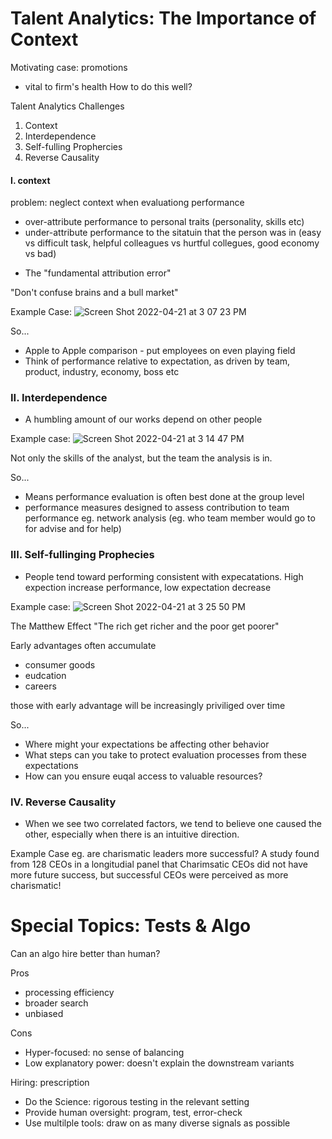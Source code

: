 
# Talent Analytics: The Importance of Context
 
 Motivating case: promotions
 * vital to firm's health
 How to do this well?
 
 Talent Analytics Challenges
 1) Context
 2) Interdependence
 3) Self-fulling Prophercies
 4) Reverse Causality

#### I. context
problem: neglect context when evaluationg performance
 - over-attribute performance to personal traits (personality, skills etc)
 - under-attribute performance to the sitatuin that the person was in (easy vs difficult task, helpful colleagues vs hurtful collegues, good economy vs bad)

* The "fundamental attribution error"

"Don't confuse brains and a bull market"

Example Case:
![Screen Shot 2022-04-21 at 3 07 23 PM](https://user-images.githubusercontent.com/7773586/164559659-1e1b7478-7e7c-466b-8756-a201a3bc0b60.jpg)

So...
- Apple to Apple comparison - put employees on even playing field
- Think of performance relative to expectation, as driven by team, product, industry, economy, boss etc

### II. Interdependence
- A humbling amount of our works depend on other people

Example case:
![Screen Shot 2022-04-21 at 3 14 47 PM](https://user-images.githubusercontent.com/7773586/164560388-a253e247-7e2b-4c1e-a54d-593e077458c8.jpg)

Not only the skills of the analyst, but the team the analysis is in.

So...
- Means performance evaluation is often best done at the group level
- performance measures designed to assess contribution to team performance eg. network analysis
(eg. who team member would go to for advise and for help)


### III. Self-fullinging Prophecies
- People tend toward performing consistent with expecatations. High expection increase performance, low expectation decrease

Example case: 
![Screen Shot 2022-04-21 at 3 25 50 PM](https://user-images.githubusercontent.com/7773586/164561580-a6eb9f9f-1dac-429e-b5ce-a725742ee682.jpg)

The Matthew Effect
"The rich get richer and the poor get poorer"

Early advantages often accumulate
- consumer goods
- eudcation
- careers

those with early advantage will be increasingly priviliged over time

So...
- Where might your expectations be affecting other behavior
- What steps can you take to protect evaluation processes from these expectations
- How can you ensure euqal access to valuable resources?

### IV. Reverse Causality
- When we see two correlated factors, we tend to believe one caused the other, especially when there is an intuitive direction.
 
 Example Case
 eg. are charismatic leaders more successful?
 A study found from 128 CEOs in a longitudial panel 
 that Charimsatic CEOs did not have more future success, but
 successful CEOs were perceived as more charismatic!
 
 # Special Topics: Tests & Algo
 
 Can an algo hire better than human?
 
 Pros
 - processing efficiency
 - broader search
 - unbiased

Cons
- Hyper-focused: no sense of balancing
- Low explanatory power: doesn't explain the downstream variants

Hiring: 
prescription
- Do the Science: rigorous testing in the relevant setting
- Provide human oversight: program, test, error-check
- Use multilple tools: draw on as many diverse signals as possible








 
 
 
 
 











